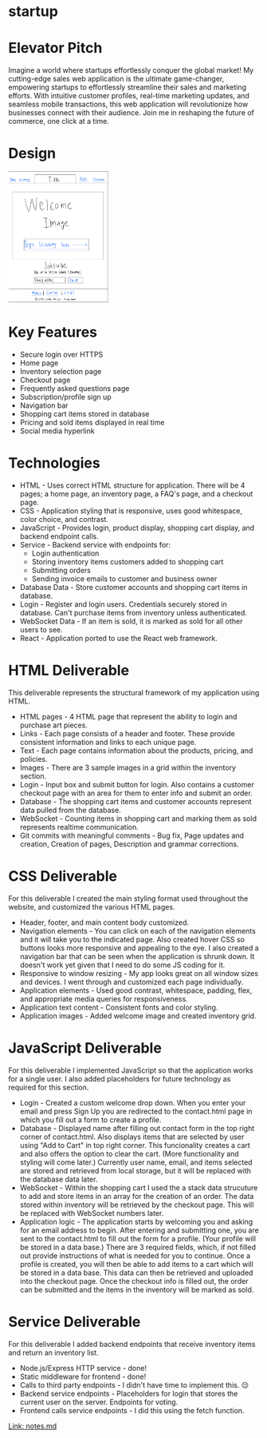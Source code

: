 # startup

# Elevator Pitch
Imagine a world where startups effortlessly conquer the global market! My cutting-edge sales web application is the ultimate game-changer, empowering startups to effortlessly streamline their sales and marketing efforts. With intuitive customer profiles, real-time marketing updates, and seamless mobile transactions, this web application will revolutionize how businesses connect with their audience. Join me in reshaping the future of commerce, one click at a time.

# Design
<img src ="images/startup_sketch_screenshot.png" width="200">

# Key Features
- Secure login over HTTPS
- Home page
- Inventory selection page
- Checkout page
- Frequently asked questions page
- Subscription/profile sign up
- Navigation bar
- Shopping cart items stored in database
- Pricing and sold items displayed in real time
- Social media hyperlink

# Technologies
- HTML - Uses correct HTML structure for application. There will be 4 pages; a home page, an inventory page, a FAQ's page, and a checkout page.
- CSS - Application styling that is responsive, uses good whitespace, color choice, and contrast.
- JavaScript - Provides login, product display, shopping cart display, and backend endpoint calls.
- Service - Backend service with endpoints for:
   - Login authentication
   - Storing inventory items customers added to shopping cart
   - Submitting orders
   - Sending invoice emails to customer and business owner
- Database Data - Store customer accounts and shopping cart items in database.
- Login - Register and login users. Credentials securely stored in database. Can't purchase items from inventory unless authenticated.
- WebSocket Data - If an item is sold, it is marked as sold for all other users to see.
- React - Application ported to use the React web framework.

# HTML Deliverable
This deliverable represents the structural framework of my application using HTML.

- HTML pages - 4 HTML page that represent the ability to login and purchase art pieces.
- Links - Each page consists of a header and footer. These provide consistent information and links to each unique page.
- Text - Each page contains information about the products, pricing, and policies.
- Images - There are 3 sample images in a grid within the inventory section.
- Login - Input box and submit button for login. Also contains a customer checkout page with an area for them to enter info and submit an order.
- Database - The shopping cart items and customer accounts represent data pulled from the database.
- WebSocket - Counting items in shopping cart and marking them as sold represents realtime communication.
- Git commits with meaningful comments - Bug fix, Page updates and creation, Creation of pages, Description and grammar corrections.

# CSS Deliverable
For this deliverable I created the main styling format used throughout the website, and customized the various HTML pages.
- Header, footer, and main content body customized.
- Navigation elements - You can click on each of the navigation elements and it will take you to the indicated page. Also created hover CSS so buttons looks more responsive and appealing to the eye. I also created a navigation bar that can be seen when the application is shrunk down. It doesn't work yet given that I need to do some JS coding for it. 
- Responsive to window resizing - My app looks great on all window sizes and devices. I went through and customized each page individually.
- Application elements - Used good contrast, whitespace, padding, flex, and appropriate media queries for responsiveness.
- Application text content - Consistent fonts and color styling.
- Application images - Added welcome image and created inventory grid.

# JavaScript Deliverable
For this deliverable I implemented JavaScript so that the application works for a single user. I also added placeholders for future technology as required for this section.
- Login - Created a custom welcome drop down. When you enter your email and press Sign Up you are redirected to the contact.html page in which you fill out a form to create a profile.
- Database - Displayed name after filling out contact form in the top right corner of contact.html. Also displays items that are selected by user using "Add to Cart" in top right corner. This funcionality creates a cart and also offers the option to clear the cart. (More functionality and styling will come later.) Currently user name, email, and items selected are stored and retrieved from local storage, but it will be replaced with the database data later.
- WebSocket - Within the shopping cart I used the a stack data strucuture to add and store items in an array for the creation of an order. The data stored within inventory will be retrieved by the checkout page. This will be replaced with WebSocket numbers later.
- Application logic - The application starts by welcoming you and asking for an email address to begin. After entering and submitting one, you are sent to the contact.html to fill out the form for a profile. (Your profile will be stored in a data base.) There are 3 required fields, which, if not filled out provide instructions of what is needed for you to continue. Once a profile is created, you will then be able to add items to a cart which will be stored in a data base. This data can then be retrieved and uploaded into the checkout page. Once the checkout info is filled out, the order can be submitted and the items in the inventory will be marked as sold.

# Service Deliverable
For this deliverable I added backend endpoints that receive inventory items and return an inventory list.
- Node.js/Express HTTP service - done!
- Static middleware for frontend - done!
- Calls to third party endpoints - I didn't have time to implement this. 😔
- Backend service endpoints - Placeholders for login that stores the current user on the server. Endpoints for voting.
- Frontend calls service endpoints - I did this using the fetch function.
  
[Link: notes.md](notes.md)
